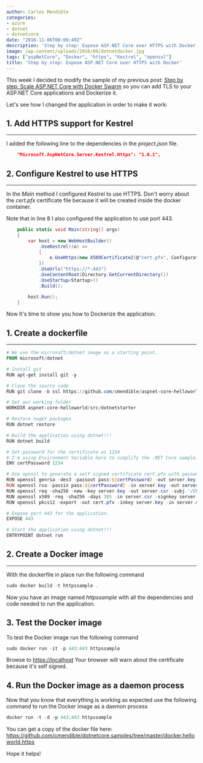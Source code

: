 ```yaml
---
author: Carlos Mendible
categories:
- azure
- dotnet
- dotnetcore
date: "2016-11-06T08:00:49Z"
description: 'Step by step: Expose ASP.NET Core over HTTPS with Docker'
image: /wp-content/uploads/2016/09/dotnetdocker.jpg
tags: ["aspNetCore", "Docker", "https", "Kestrel", "openssl"]
title: 'Step by step: Expose ASP.NET Core over HTTPS with Docker'
---
```

This week I decided to modify the sample of my previous post: <a href="https://carlos.mendible.com/2016/10/30/step-by-step-scale-asp-net-core-with-docker-swarm/" target="_blank">Step by step: Scale ASP.NET Core with Docker Swarm</a> so you can add TLS to your ASP.NET Core applications and Dockerize it.

Let's see how I changed the application in order to make it work:

## 1. Add HTTPS support for Kestrel
---
I added the following line to the dependencies in the <em>project.json</em> file.
    
``` json 
    "Microsoft.AspNetCore.Server.Kestrel.Https": "1.0.1",
```

## 2. Configure Kestrel to use HTTPS
---
In the <em>Main</em> method I configured Kestrel to use HTTPS. Don't worry about the <em>cert.pfx</em> certificate file because it will be created inside the docker container.
    
Note that in line 8 I also configured the application to use port 443.
    
``` csharp 
    public static void Main(string[] args)
    {
        var host = new WebHostBuilder()
            .UseKestrel((o) => 
            {
                o.UseHttps(new X509Certificate2(@"cert.pfx", Configuration["certPassword"]));
            })
            .UseUrls("https://*:443")
            .UseContentRoot(Directory.GetCurrentDirectory())
            .UseStartup<Startup>()
            .Build();

        host.Run();
    }
```

Now It's time to show you how to Dockerize the application:

## 1. Create a dockerfile
---
  

``` powershell 
# We use the microsoft/dotnet image as a starting point.
FROM microsoft/dotnet 

# Install git
RUN apt-get install git -y

# Clone the source code
RUN git clone -b ssl https://github.com/cmendible/aspnet-core-helloworld.git

# Set our working folder
WORKDIR aspnet-core-helloworld/src/dotnetstarter

# Restore nuget packages
RUN dotnet restore

# Build the application using dotnet!!!
RUN dotnet build

# Set password for the certificate as 1234
# I'm using Environment Variable here to simplify the .NET Core sample.
ENV certPassword 1234

# Use opnssl to generate a self signed certificate cert.pfx with password $env:certPassword
RUN openssl genrsa -des3 -passout pass:${certPassword} -out server.key 2048
RUN openssl rsa -passin pass:${certPassword} -in server.key -out server.key
RUN openssl req -sha256 -new -key server.key -out server.csr -subj '/CN=localhost'
RUN openssl x509 -req -sha256 -days 365 -in server.csr -signkey server.key -out server.crt
RUN openssl pkcs12 -export -out cert.pfx -inkey server.key -in server.crt -certfile server.crt -passout pass:${certPassword}

# Expose port 443 for the application.
EXPOSE 443

# Start the application using dotnet!!!
ENTRYPOINT dotnet run
```

## 2. Create a Docker image
---
With the dockerfile in place run the following command 
    
``` powershell
sudo docker build -t httpssample .
```

Now you have an image named <em>httpssample</em> with all the dependencies and code needed to run the application.
            
## 3. Test the Docker image
To test the Docker image run the following command 
          
``` powershell
sudo docker run -it -p 443:443 httpssample 
```

Browse to <a href="https://localhost" target="_blank">https://localhost</a> Your browser will warn about the certificate because it's self signed.
            
## 4. Run the Docker image as a daemon process

Now that you know that everything is working as expected use the following command to run the Docker image as a daemon process 
                
``` powershell
docker run -t -d -p 443:443 httpssample 
```
            
You can get a copy of the docker file here: <a href="https://github.com/cmendible/dotnetcore.samples/tree/master/docker.helloworld.https">https://github.com/cmendible/dotnetcore.samples/tree/master/docker.helloworld.https</a>
     
        
Hope it helps!